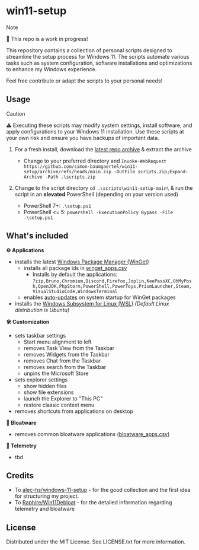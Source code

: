 # win11-setup

> [!NOTE]
> 🚧 This repo is a work in progress!

This repository contains a collection of personal scripts designed to streamline the setup process for Windows 11. 
The scripts automate various tasks such as system configuration, software installations and optimizations to enhance my Windows experience.

Feel free contribute or adapt the scripts to your personal needs!
 
## Usage

> [!CAUTION]
> ⚠️ Executing these scripts may modify system settings, install software, and apply configurations to your Windows 11 installation. Use these scripts at your own risk and ensure you have backups of important data. 

1. For a fresh install, download the [latest repo archive](https://github.com/simon-baumgaertel/win11-setup/archive/refs/heads/main.zip) & extract the archive

    * Change to your preferred directory and `Invoke-WebRequest https://github.com/simon-baumgaertel/win11-setup/archive/refs/heads/main.zip -OutFile scripts.zip;Expand-Archive -Path .\scripts.zip`

2. Change to the script directory `cd .\scripts\win11-setup-main\` & run the script in an **elevated** PowerShell (depending on your version used)
    * PowerShell 7+: `.\setup.ps1`
    * PowerShell <= 5: `powershell -ExecutionPolicy Bypass -File .\setup.ps1` 

## What's included

**⚙️ Applications**
* installs the latest [Windows Package Manager (WinGet)](https://github.com/microsoft/winget-cli)
    * installs all package ids in [winget_apps.csv](config/winget_apps.csv)
        * Installs by default the applications: `7zip,Bruno,Chromium,Discord,Firefox,Joplin,KeePassXC,OhMyPosh,OpenJDK,PhpStorm,PowerShell,PowerToys,PrismLauncher,Steam,VisualStudioCode,WindowsTerminal`
    * enables <ins>auto-updates</ins> on system startup for WinGet packages
* installs the [Windows Subsystem for Linux (WSL)](https://learn.microsoft.com/en-us/windows/wsl/install) _(Default Linux distribution is Ubuntu)_

**🛠️ Customization**
* sets taskbar settings
    * Start menu alignment to left
    * removes Task View from the Taskbar
    * removes Widgets from the Taskbar
    * removes Chat from the Taskbar
    * removes search from the Taskbar
    * unpins the Microsoft Store
* sets explorer settings
    * show hidden files
    * show file extensions
    * launch the Explorer to "This PC"
    * restore classic context menu
* removes shortcuts from applications on desktop

**💩 Bloatware**

* removes common bloatware applications ([bloatware_apps.csv](config/bloatware_apps.csv))


**🧱 Telemetry**
* tbd

## Credits

* To [alec-hs/windows-11-setup](https://github.com/alec-hs/windows-11-setup) - for the good collection and the first idea for structuring my project.
* To [Raphire/Win11Debloat](https://github.com/Raphire/Win11Debloat) - for the detailed information regarding telemetry and bloatware

## License 

Distributed under the MIT License. See LICENSE.txt for more information.